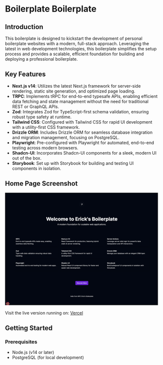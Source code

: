 # Boilerplate Boilerplate

## Introduction

This boilerplate is designed to kickstart the development of personal boilerplate websites with a modern, full-stack approach. Leveraging the latest in web development technologies, this boilerplate simplifies the setup process and provides a scalable, efficient foundation for building and deploying a professional boilerplate.

## Key Features

- **Next.js v14**: Utilizes the latest Next.js framework for server-side rendering, static site generation, and optimized page loading.
- **TRPC**: Implements tRPC for end-to-end typesafe APIs, enabling efficient data fetching and state management without the need for traditional REST or GraphQL APIs.
- **Zod**: Integrates Zod for TypeScript-first schema validation, ensuring robust type safety at runtime.
- **Tailwind CSS**: Configured with Tailwind CSS for rapid UI development with a utility-first CSS framework.
- **Drizzle ORM**: Includes Drizzle ORM for seamless database integration and migration management, focusing on PostgreSQL.
- **Playwright**: Pre-configured with Playwright for automated, end-to-end testing across modern browsers.
- **Shadcn-UI**: Incorporates Shadcn-UI components for a sleek, modern UI out of the box.
- **Storybook**: Set up with Storybook for building and testing UI components in isolation.

## Home Page Screenshot

![Boilerplate Home Page](/public/home.png)

Visit the live version running on: [Vercel](https://portfolio-lpfhhsk8o-erickpeixoto.vercel.app)

## Getting Started

### Prerequisites

- Node.js (v14 or later)
- PostgreSQL (for local development)
